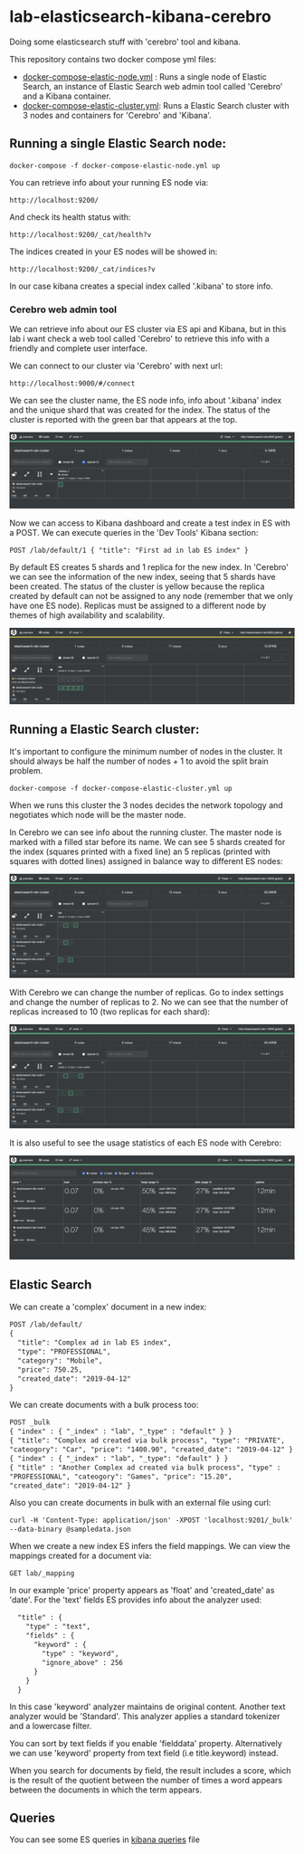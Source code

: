 # lab-elasticsearch-kibana-cerebro
Doing some elasticsearch stuff with 'cerebro' tool and kibana.

This repository contains two docker compose yml files:
* [docker-compose-elastic-node.yml](docker-compose-elastic-node.yml) : Runs a single node of Elastic Search, an instance of Elastic Search web admin tool called 'Cerebro' and a Kibana container.
* [docker-compose-elastic-cluster.yml](docker-compose-elastic-cluster.yml): Runs a Elastic Search cluster with 3 nodes and containers for 'Cerebro' and 'Kibana'.

## Running a single Elastic Search node:

```
docker-compose -f docker-compose-elastic-node.yml up
```
You can retrieve info about your running ES node via:
```
http://localhost:9200/
```

And check its health status with:
```
http://localhost:9200/_cat/health?v
```

The indices created in your ES nodes will be showed in:
```
http://localhost:9200/_cat/indices?v
```

In our case kibana creates a special index called '.kibana' to store info.

### Cerebro web admin tool

We can retrieve info about our ES cluster via ES api and Kibana, but in this lab i want check a web tool called 'Cerebro' to retrieve this info with a friendly and complete user interface.

We can connect to our cluster via 'Cerebro' with next url:
```
http://localhost:9000/#/connect
```
We can see the cluster name, the ES node info, info about '.kibana' index and the unique shard that was created for the index. 
The status of the cluster is reported with the green bar that appears at the top.

![image](https://github.com/joncabrerasu/lab-elasticsearch-kibana-cerebro/blob/master/images/cerebro1.png)

Now we can access to Kibana dashboard and create a test index in ES with a POST. We can execute queries in the 'Dev Tools' Kibana section:
```
POST /lab/default/1 { "title": "First ad in lab ES index" }
```
By default ES creates 5 shards and 1 replica for the new index. In 'Cerebro' we can see the information of the new index, seeing that 5 shards have been created. The status of the cluster is yellow because the replica created by default can not be assigned to any node (remember that we only have one ES node). Replicas must be assigned to a different node by themes of high availability and scalability.


![image](https://github.com/joncabrerasu/lab-elasticsearch-kibana-cerebro/blob/master/images/cerebro-2.png)

## Running a Elastic Search cluster:

It's important to configure the minimum number of nodes in the cluster. It should always be half the number of nodes + 1 to avoid the split brain problem.
```
docker-compose -f docker-compose-elastic-cluster.yml up
```
When we runs this cluster the 3 nodes decides the network topology and negotiates which node will be the master node.

In Cerebro we can see info about the running cluster. The master node is marked with a filled star before its name. We can see 5 shards created for the index (squares printed with a fixed line) an 5 replicas (printed with squares with dotted lines) assigned in balance way to different ES nodes:

![image](https://github.com/joncabrerasu/lab-elasticsearch-kibana-cerebro/blob/master/images/cerebro-cluster-1.png)

With Cerebro we can change the number of replicas. Go to index settings and change the number of replicas to 2. No we can see that the number of replicas increased to 10 (two replicas for each shard):

![image](https://github.com/joncabrerasu/lab-elasticsearch-kibana-cerebro/blob/master/images/cerebro-cluster-replicas.png)

It is also useful to see the usage statistics of each ES node with Cerebro:

![image](https://github.com/joncabrerasu/lab-elasticsearch-kibana-cerebro/blob/master/images/cerebro-cluster-stadistics.png)

## Elastic Search

We can create a 'complex' document in a new index:
```
POST /lab/default/ 
{
  "title": "Complex ad in lab ES index",
  "type": "PROFESSIONAL",
  "category": "Mobile",
  "price": 750.25,
  "created_date": "2019-04-12"
} 
```
We can create documents with a bulk process too:
```
POST _bulk
{ "index" : { "_index" : "lab", "_type" : "default" } }
{ "title": "Complex ad created via bulk process", "type": "PRIVATE", "cateogory": "Car", "price": "1400.90", "created_date": "2019-04-12" }
{ "index" : { "_index" : "lab", "_type": "default" } }
{ "title" : "Another Complex ad created via bulk process", "type" : "PROFESSIONAL", "cateogory": "Games", "price": "15.20", "created_date": "2019-04-12" }
```

Also you can create documents in bulk with an external file using curl:
```
curl -H 'Content-Type: application/json' -XPOST 'localhost:9201/_bulk' --data-binary @sampledata.json
```

When we create a new index ES infers the field mappings. We can view the mappings created for a document via:
```
GET lab/_mapping
```
In our example 'price' property appears as 'float' and 'created_date' as 'date'. For the 'text' fields ES provides info about the analyzer used:
```
  "title" : {
    "type" : "text",
    "fields" : {
      "keyword" : {
        "type" : "keyword",
        "ignore_above" : 256
      }
    }
  }
```          
In this case 'keyword' analyzer maintains de original content. Another text analyzer would be 'Standard'. This analyzer applies a standard tokenizer and a lowercase filter.

You can sort by text fields if you enable 'fielddata' property. Alternatively we can use 'keyword' property from text field (i.e title.keyword) instead.

When you search for documents by field, the result includes a score, which is the result of the quotient between the number of times a word appears between the documents in which the term appears.

## Queries

You can see some ES queries in [kibana queries](kibana-queries.md) file

